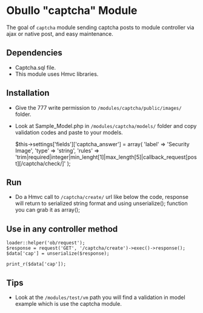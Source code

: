 Obullo "captcha" Module
=========================

The goal of `captcha` module sending captcha posts to module controller via
ajax or native post, and easy maintenance.

## Dependencies
- Captcha.sql file.
- This module uses Hmvc libraries.

## Installation
- Give the 777 write permission to `/modules/captcha/public/images/` folder.
- Look at Sample_Model.php in `/modules/captcha/models/` folder and copy validation 
codes and paste to your models.

    $this->settings['fields']['captcha_answer'] = array(
      'label' => 'Security Image',
      'type'  => 'string',
      'rules' => 'trim|required|integer|min_lenght[1]|max_length[5]|callback_request[post][/captcha/check/]'
    );

## Run
- Do a Hmvc call to `/captcha/create/` url like below the code, response will return to 
serialized string format and using unserialize(); function you can grab it as array();

## Use in any controller method

    loader::helper('ob/request');  
    $response = request('GET', '/captcha/create')->exec()->response();
    $data['cap'] = unserialize($response);

    print_r($data['cap']);

## Tips
- Look at the `/modules/test/vm` path you will find a validation in model example which is use the captcha module.
